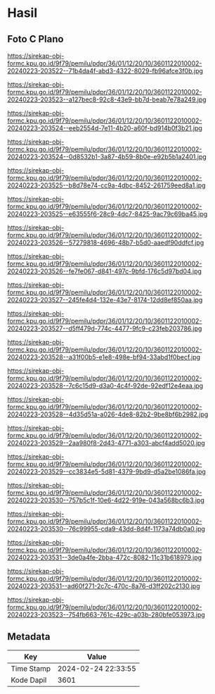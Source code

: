 # Hasil

## Foto C Plano

https://sirekap-obj-formc.kpu.go.id/9f79/pemilu/pdpr/36/01/12/20/10/3601122010002-20240223-203522--71b4da4f-abd3-4322-8029-fb96afce3f0b.jpg

https://sirekap-obj-formc.kpu.go.id/9f79/pemilu/pdpr/36/01/12/20/10/3601122010002-20240223-203523--a127bec8-92c8-43e9-bb7d-beab7e78a249.jpg

https://sirekap-obj-formc.kpu.go.id/9f79/pemilu/pdpr/36/01/12/20/10/3601122010002-20240223-203524--eeb2554d-7e11-4b20-a60f-bd914b0f3b21.jpg

https://sirekap-obj-formc.kpu.go.id/9f79/pemilu/pdpr/36/01/12/20/10/3601122010002-20240223-203524--0d8532b1-3a87-4b59-8b0e-e92b5b1a2401.jpg

https://sirekap-obj-formc.kpu.go.id/9f79/pemilu/pdpr/36/01/12/20/10/3601122010002-20240223-203525--b8d78e74-cc9a-4dbc-8452-261759eed8a1.jpg

https://sirekap-obj-formc.kpu.go.id/9f79/pemilu/pdpr/36/01/12/20/10/3601122010002-20240223-203525--e63555f6-28c9-4dc7-8425-9ac79c69ba45.jpg

https://sirekap-obj-formc.kpu.go.id/9f79/pemilu/pdpr/36/01/12/20/10/3601122010002-20240223-203526--57279818-4696-48b7-b5d0-aaedf90ddfcf.jpg

https://sirekap-obj-formc.kpu.go.id/9f79/pemilu/pdpr/36/01/12/20/10/3601122010002-20240223-203526--fe7fe067-d841-497c-9bfd-176c5d97bd04.jpg

https://sirekap-obj-formc.kpu.go.id/9f79/pemilu/pdpr/36/01/12/20/10/3601122010002-20240223-203527--245fe4d4-132e-43e7-8174-12dd8ef850aa.jpg

https://sirekap-obj-formc.kpu.go.id/9f79/pemilu/pdpr/36/01/12/20/10/3601122010002-20240223-203527--d5ff479d-774c-4477-9fc9-c23feb203786.jpg

https://sirekap-obj-formc.kpu.go.id/9f79/pemilu/pdpr/36/01/12/20/10/3601122010002-20240223-203528--a31f00b5-e1e8-498e-bf94-33abd1f0becf.jpg

https://sirekap-obj-formc.kpu.go.id/9f79/pemilu/pdpr/36/01/12/20/10/3601122010002-20240223-203528--7c6c15d9-d3a0-4c4f-92de-92edf12e4eaa.jpg

https://sirekap-obj-formc.kpu.go.id/9f79/pemilu/pdpr/36/01/12/20/10/3601122010002-20240223-203528--4d35d51a-a026-4de8-82b2-9be8bf6b2982.jpg

https://sirekap-obj-formc.kpu.go.id/9f79/pemilu/pdpr/36/01/12/20/10/3601122010002-20240223-203529--2aa980f8-2d43-4771-a303-abcf4add5020.jpg

https://sirekap-obj-formc.kpu.go.id/9f79/pemilu/pdpr/36/01/12/20/10/3601122010002-20240223-203529--cc3834e5-5d81-4379-9bd9-d5a2be1086fa.jpg

https://sirekap-obj-formc.kpu.go.id/9f79/pemilu/pdpr/36/01/12/20/10/3601122010002-20240223-203530--757b5c1f-10e6-4d22-919e-043a568bc6b3.jpg

https://sirekap-obj-formc.kpu.go.id/9f79/pemilu/pdpr/36/01/12/20/10/3601122010002-20240223-203530--76c99955-cda9-43dd-8d4f-1173a74db0a0.jpg

https://sirekap-obj-formc.kpu.go.id/9f79/pemilu/pdpr/36/01/12/20/10/3601122010002-20240223-203531--3de0a4fe-2bba-472c-8082-11c31b618979.jpg

https://sirekap-obj-formc.kpu.go.id/9f79/pemilu/pdpr/36/01/12/20/10/3601122010002-20240223-203531--ad60f271-2c7c-470c-8a76-d3ff202c2130.jpg

https://sirekap-obj-formc.kpu.go.id/9f79/pemilu/pdpr/36/01/12/20/10/3601122010002-20240223-203523--754fb663-761c-429c-a03b-280bfe053973.jpg


## Metadata

| Key        | Value               |
| ---------- | ------------------- |
| Time Stamp | 2024-02-24 22:33:55 |
| Kode Dapil | 3601                |



